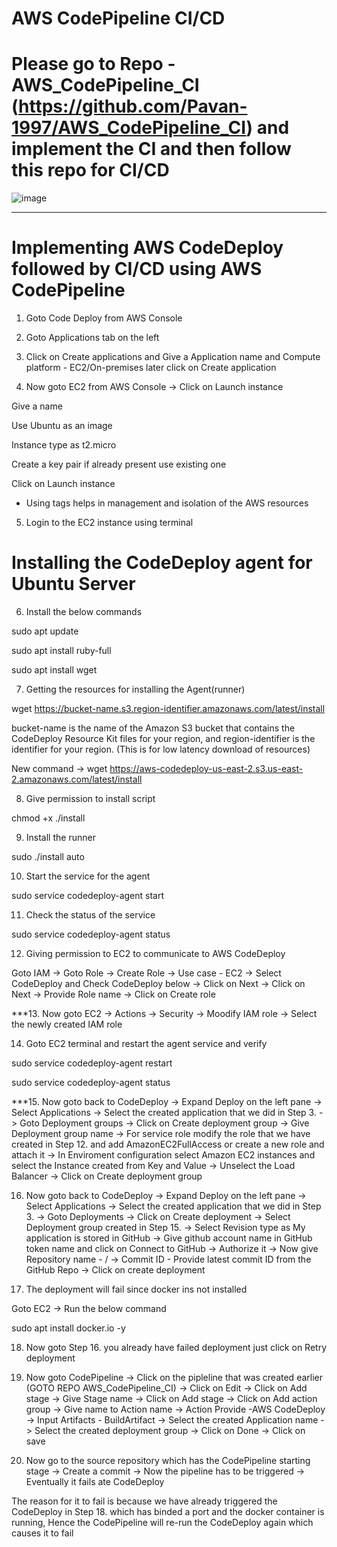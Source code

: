 # AWS CodePipeline CI/CD

# Please go to Repo - AWS_CodePipeline_CI (https://github.com/Pavan-1997/AWS_CodePipeline_CI) and implement the CI and then follow this repo for CI/CD

![image](https://github.com/Pavan-1997/AWS_CodePipeline_CI_CD/assets/32020205/942175aa-ec47-4d81-b12e-1bef26f3a270)

---

# Implementing AWS CodeDeploy followed by CI/CD using AWS CodePipeline

1. Goto Code Deploy from AWS Console


2. Goto Applications tab on the left


3. Click on Create applications and Give a Application name and Compute platform - EC2/On-premises later click on Create application


4. Now goto EC2 from AWS Console -> Click on Launch instance

Give a name 

Use Ubuntu as an image

Instance type as t2.micro

Create a key pair if already present use existing one

Click on Launch instance

* Using tags helps in management and isolation of the AWS resources


5. Login to the EC2 instance using terminal


# Installing the CodeDeploy agent for Ubuntu Server


6. Install the below commands

sudo apt update

sudo apt install ruby-full

sudo apt install wget


7. Getting the resources for installing the Agent(runner)

wget https://bucket-name.s3.region-identifier.amazonaws.com/latest/install

bucket-name is the name of the Amazon S3 bucket that contains the CodeDeploy Resource Kit files for your region, and region-identifier is the identifier for your region. (This is for low latency download of resources)

New command -> wget https://aws-codedeploy-us-east-2.s3.us-east-2.amazonaws.com/latest/install


8. Give permission to install script 

chmod +x ./install


9. Install the runner

sudo ./install auto


10. Start the service for the agent

sudo service codedeploy-agent start


11. Check the status of the service 

sudo service codedeploy-agent status


12. Giving permission to EC2 to communicate to AWS CodeDeploy

Goto IAM -> Goto Role -> Create Role -> Use case - EC2 -> Select CodeDeploy and Check CodeDeploy below -> Click on Next -> Click on Next -> Provide Role name -> Click on Create role


***13. Now goto EC2 -> Actions -> Security -> Moodify IAM role -> Select the newly created IAM role 


14. Goto EC2 terminal and restart the agent service and verify

sudo service codedeploy-agent restart

sudo service codedeploy-agent status


***15. Now goto back to CodeDeploy -> Expand Deploy on the left pane -> Select Applications -> Select the created application that we did in Step 3. -> Goto Deployment groups -> Click on Create deployment group -> Give Deployment group name -> For service role modify the role that we have created in Step 12. and add AmazonEC2FullAccess or create a new role and attach it ->  In Enviroment configuration select Amazon EC2 instances and select the Instance created from Key and Value -> Unselect the Load Balancer -> Click on Create deployment group 


16. Now goto back to CodeDeploy -> Expand Deploy on the left pane -> Select Applications -> Select the created application that we did in Step 3. -> Goto Deployments -> Click on Create deployment -> Select Deployment group created in Step 15. -> Select Revision type as My application is stored in GitHub -> Give github account name in GitHub token name and click on Connect to GitHub -> Authorize it -> Now give Repository name - <GithubUserName>/<RepoName> -> Commit ID - Provide latest commit ID from the GitHub Repo -> Click on create deployment


17. The deployment will fail since docker ins not installed

Goto EC2 -> Run the below command

sudo apt install docker.io -y


18. Now goto Step 16. you already have failed deployment just click on Retry deployment


19. Now goto CodePipeline -> Click on the pipleline that was created earlier (GOTO REPO AWS_CodePipeline_CI) -> Click on Edit -> Click on Add stage -> Give Stage name -> Click on Add stage -> Click on Add action group -> Give name to Action name -> Action Provide -AWS CodeDeploy -> Input Artifacts - BuildArtifact -> Select the created Application name -> Select the created deployment group -> Click on Done -> Click on save


20. Now go to the source repository which has the CodePipeline starting stage -> Create a commit -> Now the pipeline has to be triggered -> Eventually it fails ate CodeDeploy

The reason for it to fail is because we have already triggered the CodeDeploy in Step 18. which has binded a port and the docker container is running, Hence the CodePipeline will re-run the CodeDeploy again which causes it to fail

